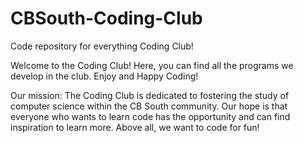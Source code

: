 # CBSouth-Coding-Club
Code repository for everything Coding Club!

Welcome to the Coding Club!
Here, you can find all the programs we develop in the club. Enjoy and Happy Coding!

Our mission:
The Coding Club is dedicated to fostering the study of computer science within the
CB South community. Our hope is that everyone who wants to learn code has the opportunity
and can find inspiration to learn more. Above all, we want to code for fun!
